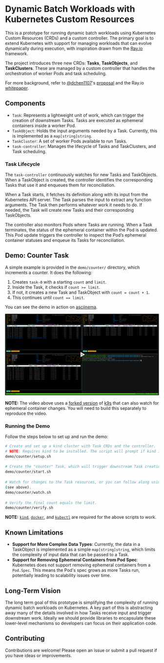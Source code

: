# Dynamic Batch Workloads with Kubernetes Custom Resources

This is a prototype for running dynamic batch workloads using Kubernetes Custom
Resources (CRDs) and a custom controller. The primary goal is to extend
Kubernetes with support for managing workloads that can evolve dynamically
during execution, with inspiration drawn from the [Ray.io](https://ray.io)
framework.

The project introduces three new CRDs: **Tasks**, **TaskObjects**, and
**TaskClusters**. These are managed by a custom controller that handles the
orchestration of worker Pods and task scheduling.

For more background, refer to [@dchen1107](https://github.com/dchen1107)'s
[proposal](https://shorturl.at/PnzW8) and the Ray.io
[whitepaper](https://docs.ray.io/en/latest/ray-contribute/whitepaper.html).

## Components

- `Task`: Represents a lightweight unit of work, which can trigger the creation
  of downstream Tasks. Tasks are executed as ephemeral containers inside a
  worker Pod.
- `TaskObject`: Holds the input arguments needed by a Task. Currently, this is
  implemented as a `map[string]string`.
- `TaskCluster`: A set of worker Pods available to run Tasks.
- `task-controller`: Manages the lifecycle of Tasks and TaskClusters, and Task
  scheduling.

### Task Lifecycle

The `task-controller` continuously watches for new Tasks and TaskObjects. When a
TaskObject is created, the controller identifies the corresponding Tasks that
use it and enqueues them for reconciliation.

When a Task starts, it fetches its definition along with its input from the
Kubernetes API server. The Task parses the input to extract any function
arguments. The Task then performs whatever work it needs to do. If needed, the
Task will create new Tasks and their corresponding TaskObjects.

The controller also monitors Pods where Tasks are running. When a Task
terminates, the status of the ephemeral container within the Pod is updated.
This Pod update triggers the controller to inspect the Pod’s ephemeral container
statuses and enqueue its Tasks for reconciliation.

## Demo: Counter Task

A simple example is provided in the `demo/counter/` directory, which increments
a counter. It does the following:

1. Creates `task-0` with a starting `count` and `limit`.
1. Inside the Task, it checks if `count >= limit`.
1. If not, it creates a new Task and TaskObject with `count = count + 1`.
1. This continues until `count == limit`.

You can see the demo in action on [asciinema](https://asciinema.org/a/RgZS1VOMVw0RNDms4MvkAojgn).

[![asciinema](images/asciinema.svg)](https://asciinema.org/a/RgZS1VOMVw0RNDms4MvkAojgn)

**NOTE:** The video above uses a [forked
version](https://github.com/chrishenzie/k9s/tree/ephemeral-containers) of
[k9s](https://k9scli.io) that can also watch for ephemeral container changes.
You will need to build this separately to reproduce the video.

### Running the Demo

Follow the steps below to set up and run the demo:

```bash
# Create and set up a kind cluster with Task CRDs and the controller.
# NOTE: Requires kind to be installed. The script will prompt if kind is not found in $PATH.
demo/counter/setup.sh

# Create the "counter" Task, which will trigger downstream Task creation.
demo/counter/start.sh

# Watch for changes to the Task resources, or you can follow along using k9s
(see above).
demo/counter/watch.sh

# Verify the final count equals the limit.
demo/counter/verify.sh
```

**NOTE:** [`kind`](https://kind.sigs.k8s.io/), [`docker`](https://docker.com/),
and [`kubectl`](https://kubernetes.io/docs/reference/kubectl/) are required for
the above scripts to work.

## Known Limitations

- **Support for More Complex Data Types**: Currently, the data in a TaskObject
  is implemented as a simple `map[string]string`, which limits the complexity of
  input data that can be passed to a Task.
- **Support for Removing Ephemeral Containers from Pod Spec**: Kubernetes does
  not support removing ephemeral containers from a `Pod.Spec`. This means the
  Pod's spec grows as more Tasks run, potentially leading to scalability issues
  over time.

## Long-Term Vision

The long term goal of this prototype is simplifying the complexity of running
dynamic batch workloads on Kubernetes. A key part of this is abstracting away
many of the details involved in how Tasks receive input and trigger downstream
work. Ideally we should provide libraries to encapsulate these lower-level
mechanisms so developers can focus on their application code.

## Contributing

Contributions are welcome! Please open an issue or submit a pull request if you
have ideas or improvements.
